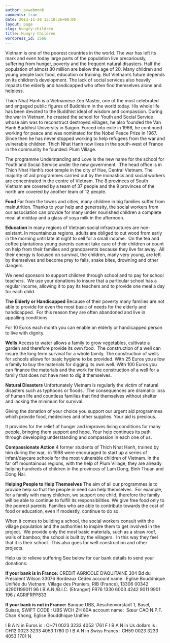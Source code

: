 ```yaml
---
author: pvwebmonk
comments: true
date: 2013-11-20 13:10:36+00:00
layout: page
slug: hungry-children
title: Hungry Children
wordpress_id: 3566
---
```


Vietnam is one of the poorest countries in the world. The war has left its mark and even today large parts of the population live precariously, suffering from hunger, poverty and the frequent natural disasters. Half the population of almost 80 million are below the age of 20. Many children and young people lack food, education or training. But Vietnam’s future depends on its children’s development. The lack of social services also heavily impacts the elderly and handicapped who often find themselves alone and helpless.

Thich Nhat Hanh is a Vietnamese Zen Master, one of the most celebrated and engaged public figures of Buddhism in the world today. His whole life has been devoted to the Buddhist ideal of wisdom and compassion. During the war in Vietnam, he created the school for Youth and Social Service whose aim was to reconstruct destroyed villages, he also founded the Van Hanh Buddhist University in Saigon. Forced into exile in 1966, he continued working for peace and was nominated for the Nobel Peace Prize in 1967. Since then he has never stopped working to help refugees from the war and vulnerable children. Thich Nhat Hanh now lives in the south-west of France in the community he founded: Plum Village.

The programme Understanding and Love is the new name for the school for Youth and Social Service under the new government.  The head office is in Thich Nhat Hanh’s root temple in the city of Hue, Central Vietnam. The majority of aid programmes carried out by the monastics and social workers are concentrated in the centre of Vietnam. The 8 provinces of South Vietnam are covered by a team of 37 people and the 9 provinces of the north are covered by another team of 12 people.

**Food**
Far from the towns and cities, many children in big families suffer from malnutrition.
Thanks to your help and generosity, the social workers from our association can provide for many under nourished children a complete meal at midday and a glass of soya milk in the afternoon.

**Education**
In many regions of Vietnam social infrastructures are non-existant. In mountainous regions, adults are obliged to cut wood from early in the morning until late at night to sell for a small income.  On the tea and coffee plantations young parents cannot take care of their children or count on help from their families and grandparents because they live far away.  All their energy is focused on survival, the children, many very young, are left by themselves and become prey to falls, snake bites, drowning and other dangers. 

We need sponsors to support children through school and to pay for school teachers.  We use your donations to insure that a particular school has a regular income, allowing it to pay its teachers and to provide one meal a day for each child.

**The Elderly or Handicapped**
Because of their poverty many families are not able to provide for even the most basic of needs for the elderly and handicapped.  For this reason they are often abandoned and live in appalling conditions.

For 10 Euros each month you can enable an elderly or handicapped person to live with dignity.

**Wells**
Access to water allows a family to grow vegetables, cultivate a garden and therefore provide its own food.  The construction of a well can insure the long term survival for a whole family.
The construction of wells for schools allows for basic hygiene to be provided. 
With 25 Euros you allow a family to buy the materials for digging its own well.
With 100 Euros you can finance the materials and the work for the construction of a well for a family that does not have men to dig it themselves.

**Natural Disasters**
Unfortunately Vietnam is regularly the victim of natural disasters such as typhoons or floods.  The consequences are dramatic: loss of human life and countless families that find themselves without shelter and lacking the minimum for survival.

Giving the donation of your choice you support our urgent aid programmes which provide food, medecines and other supplies.
Your aid is precious.

It provides for the relief of hunger and improves living conditions for many people, bringing them support and hope. Your help continues its path through developing understanding and compassion in each one of us.

**Compassionate Action**
4 former students of Thich Nhat Hanh, trained by him during the war,  in 1998 were encouraged to start up a series of infant/daycare schools for the most vulnerable children of Vietnam.
In the far off mountainous regions, with the help of Plum Village, they are already helping hundreds of children in the provinces of Lam Dong, Binh Thuan and Dong Nai.

**Helping People to Help Themselves**
The aim of all our programmes is to provide help so that the people in need can help themselves.  For example, for a family with many children, we support one child, therefore the family will be able to continue to fulfill its responsibilities. We give free food only to the poorest parents. Families who are able to contribute towards the cost of food or education, even if modestly, continue to do so.

When it comes to building a school, the social workers consult with the village population and the authorities to inspire them to get involved in the project.  We provide only the most basic materials, such as a straw roof, walls of bamboo; the school is built by the villagers.  In this way they feel that it is their school.  This also goes for well construction and other projects.

Help us to relieve suffering
See below for our bank details to send your donations:

**If your bank is in France:**
CREDIT AGRICOLE D’AQUITAINE
304 Bd du Président Wilson
33076 Bordeaux Cedex
account name : Eglise Bouddhique Unifiée du Vietnam,
Village des Pruniers,
RIB (France), 13306 00342 42901199011 96
I.B.A.N./B.I.C. (Etranger)
FR76 1330 6003 4242 9011 9901 196 / AGRIFRPP833

**If your bank is not in France:**
Banque UBS, Aeschenvorstadt 1, Basel, Suisse,
SWIFT CODE : UBS WCH ZH 80A
account name:  Sœur CAO N.P.F. Chan Khong, Eglise Bouddhique Unifiée

I B A N in Euros is : CH71 0023 3233 4053 1761 F
I B A N in Us dollars is : CH12 0023 3233 4053 1760 D
I B A N in Swiss Francs : CH59 0023 3233 4053 1701 N


